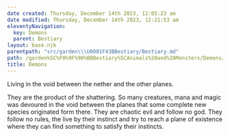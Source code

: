 ```yaml
---
date created: Thursday, December 14th 2023, 12:05:23 am
date modified: Thursday, December 14th 2023, 12:21:53 am
eleventyNavigation:
  key: Demons
  parent: Bestiary
layout: base.njk
parentpath: "src/garden\\\U0001F43BBestiary/Bestiary.md"
path: /garden%5C%F0%9F%90%BBBestiary%5CAnimals%20and%20Monsters/Demons/
title: Demons
---
```


Living in the void between the nether and the other planes. 

They are the product of the shattering. So many creatures, mana and magic was devoured in the void between the planes that some complete new species originated form there. They are chaotic evil and follow no god. They follow no rules, the live by their instinct and try to reach a plane of existence where they can find something to satisfy their instincts.